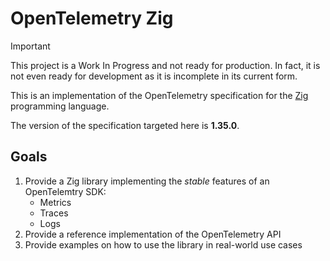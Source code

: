 # OpenTelemetry Zig

> [!IMPORTANT]
> This project is a Work In Progress and not ready for production.
> In fact, it is not even ready for development as it is incomplete in its current form.

This is an implementation of the OpenTelemetry specification for the [Zig](https://ziglang.org) programming language.

The version of the specification targeted here is **1.35.0**.

## Goals

1. Provide a Zig library implementing the _stable_ features of an OpenTelemtry SDK:
    * Metrics
    * Traces
    * Logs
1. Provide a reference implementation of the OpenTelemetry API
1. Provide examples on how to use the library in real-world use cases



